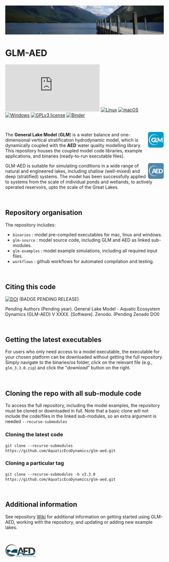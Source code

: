 ![image](glm-examples/example_lakes_files/figure-gfm/lakenz.png)

# GLM-AED 
[![Latest release](https://badgen.net/github/release/Naereen/Strapdown.js)](https://github.com/AquaticEcoDynamics/glm-aed/releases)
[![Linux](https://svgshare.com/i/Zhy.svg)](https://svgshare.com/i/Zhy.svg)
[![macOS](https://svgshare.com/i/ZjP.svg)](https://svgshare.com/i/ZjP.svg)
[![Windows](https://svgshare.com/i/ZhY.svg)](https://svgshare.com/i/ZhY.svg)
[![GPLv3 license](https://img.shields.io/badge/License-GPLv3-blue.svg)](http://perso.crans.org/besson/LICENSE.html)
[![Binder](https://mybinder.org/badge_logo.svg)](https://mybinder.org/v2/gh/AquaticEcoDynamics/glm-aed/HEAD?urlpath=rstudio)

<br>

<a href="url"><img src="glm-source/admin/glm-icon2.png" align="right" width="50" ></a> The **General Lake Model** (**GLM**) is a water balance and one-dimensional vertical stratification hydrodynamic model, which is dynamically coupled with the **AED** water quality modelling library. This repository houses the coupled model code libraries, example applications, and binaries (ready-to-run executable files). 

<a href="url"><img src="glm-source/admin/aed-icon2.png" align="right" width="50" ></a> GLM-AED is suitable for simulating conditions in a wide range of natural and engineered lakes, including shallow (well-mixed) and deep (stratified) systems. The model has been successfully applied to systems from the scale of individual ponds and wetlands, to actively operated reservoirs, upto the scale of the Great Lakes. 

<br>

## Repository organisation

The repository includes:

- `binaries` : model pre-compiled executables for mac, linux and windows.
- `glm-source` : model source code, including GLM and AED as linked sub-modules.
- `glm-examples` : model example simulations, including all required input files.
- `workflows` : github workflows for automated compilation and testing.

<br>

## Citing this code

[![DOI](https://zenodo.org/badge/DOI/10.5281/zenodo.6363500.svg)](https://doi.org/10.5281/zenodo.6363500) (BADGE PENDING RELEASE)

Pending Authors (Pending year). General Lake Model - Aquatic Ecosystem Dynamics (GLM-AED) V XXXX. [Software]. Zenodo. (Pending Zenado DOI)

<br>

## Getting the latest executables

For users who only need access to a model executable, the executable for your chosen platform can be downloaded without getting the full repository. Simply navigate to the binaries/os folder, click on the relevant file (e.g., `glm_3.3.0.zip`) and click the "*download*" button on the right.

<br>

## Cloning the repo with all sub-module code

To access the full repository, including the model examples, the repository must be cloned or downloaded in full. Note that a basic clone will not include the code/files in the linked sub-modules, so an extra argument is needed `--recurse-submodules`

### Cloning the latest code
```
git clone --recurse-submodules https://github.com/AquaticEcoDynamics/glm-aed.git
```

### Cloning a particular tag
```
git clone --recurse-submodules -b v3.3.0 https://github.com/AquaticEcoDynamics/glm-aed.git
```

<br>

## Additional information

See repository [Wiki](https://github.com/AquaticEcoDynamics/glm-aed/wiki) for additional information on getting started using GLM-AED, working with the repository, and updating or adding new example lakes.

<br>

[<img src="glm-source/admin/aed.png" alt="AED" width="100"/>](https://aquatic.science.uwa.edu.au)


